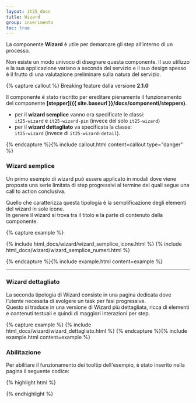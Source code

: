 ```yaml
---
layout: it25_docs
title: Wizard
group: inserimento
toc: true
---
```


La componente **Wizard** è utile per demarcare gli step all’interno di un processo.

Non esiste un modo univoco di disegnare questa componente. Il suo utilizzo e la sua applicazione variano a seconda del servizio e il suo design spesso è il frutto di una valutazione preliminare sulla natura del servizio.

{% capture callout %}
Breaking feature dalla versione **2.1.0**

Il componente è stato riscritto per ereditare pienamente il funzionamento del componente **[stepper]({{ site.baseurl }}/docs/componenti/steppers)**.

* per il **wizard semplice** vanno ora specificate le classi:  
`it25-wizard` e `it25-wizard-pin` (invece del solo `it25-wizard`)
* per il **wizard dettagliato** va specificata la classe:  
`it25-wizard` (invece di `it25-wizard-detail`).

{% endcapture %}{% include callout.html content=callout type="danger" %}

### Wizard semplice

Un primo esempio di wizard può essere applicato in modali dove viene proposta una serie limitata di step progressivi al termine dei quali segue una call to action conclusiva.

Quello che caratterizza questa tipologia è la semplificazione degli elementi del wizard in sole icone.  
In genere il wizard si trova tra il titolo e la parte di contenuto della componente.

{% capture example %}

{% include html_docs/wizard/wizard_semplice_icone.html %}
{% include html_docs/wizard/wizard_semplice_numeri.html %}
<script>
  document.addEventListener("DOMContentLoaded", function() {
    $(function () {
      $('[data-bs-toggle="tooltip"]').tooltip()
    });
  })    
</script>
{% endcapture %}{% include example.html content=example %}

---

### Wizard dettagliato

La seconda tipologia di Wizard consiste in una pagina dedicata dove l’utente necessita di svolgere un task per fasi progressive.  
Questo si traduce in una versione di Wizard più dettagliata, ricca di elementi e contenuti testuali e quindi di maggiori interazioni per step.

{% capture example %}
{% include html_docs/wizard/wizard_dettagliato.html %}
{% endcapture %}{% include example.html content=example %}

### Abilitazione

Per abilitare il funzionamento dei tooltip dell'esempio, è stato inserito nella pagina il seguente codice:

{% highlight html %}
<script>
  document.addEventListener("DOMContentLoaded", function() { 
    var tooltipTriggerList = [].slice.call(document.querySelectorAll('[data-bs-toggle="tooltip"]'))
    var tooltipList = tooltipTriggerList.map(function (tooltipTriggerEl) {
      return new bootstrap.Tooltip(tooltipTriggerEl)
    })
  })    
</script>
{% endhighlight %}

<script>
  document.addEventListener("DOMContentLoaded", function() { 
    var tooltipTriggerList = [].slice.call(document.querySelectorAll('[data-bs-toggle="tooltip"]'))
    var tooltipList = tooltipTriggerList.map(function (tooltipTriggerEl) {
      return new bootstrap.Tooltip(tooltipTriggerEl)
    })
  })    
</script>
